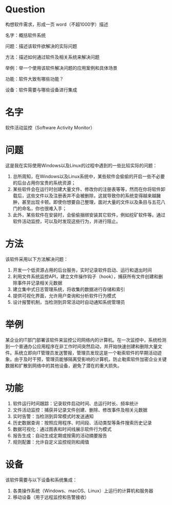 # Question

构想软件需求，形成一页 word（不超1000字）描述

名字：概括软件系统

问题：描述该软件欲解决的实际问题

方法：描述如何通过软件及相关系统来解决问题

举例：举一个使用该软件解决问题的应用案例和具体场景

功能：软件大致有哪些功能？

设备：软件需要与哪些设备进行集成

# 名字

软件活动监控（Software Activity Monitor）

# 问题

这是我在实际使用Windows以及Linux的过程中遇到的一些比较实际的问题：

1. 总所周知，在Windows以及Linux系统中，某些软件会偷偷的开启一些不必要的后台占用你宝贵的系统资源；
2. 某些软件会在运行时创建大量文件、修改你的注册表等等，然而在你将软件卸载后，这些文件以及注册表并不会被删除，这就导致你的系统变得越来越臃肿，甚至出现卡顿。即使你想要自己整理，面对大量的文件以及条目与五花八门的命名，你也很难入手；
3. 此外，某些软件在安装时，会偷偷捆绑安装其它软件，例如挖矿软件等。通过软件活动监控，可以及时发现这些行为，并进行阻止。

# 方法

该软件采用以下方法解决问题：

1. 开发一个低资源占用的后台服务，实时记录软件启动、运行和退出时间
2. 利用文件系统监控API，建立文件操作钩子（hook），捕获所有文件创建和删除事件并记录相关元数据
3. 建立集中式日志管理系统，将收集的数据进行存储和索引
4. 提供可视化界面，允许用户查询和分析软件行为模式
5. 设计报警机制，当检测到异常活动时自动通知系统管理员

# 举例

某企业的IT部门部署该软件来监控公司网络内的计算机。在一次监控中，系统检测到一个普通办公应用程序在非工作时间突然启动，并开始快速创建和删除大量文件。系统立即向IT管理员发送警报，管理员发现这是一个勒索软件的早期活动迹象。由于及时干预，管理员能够隔离受影响的计算机，防止勒索软件加密企业关键数据和扩散到网络中的其他设备，避免了潜在的重大损失。

# 功能

1. 软件运行时间跟踪：记录软件启动时间、总运行时长、频率统计
2. 文件活动监控：捕获并记录文件创建、删除、修改事件及相关元数据
3. 实时告警：当检测到异常模式时发送通知
4. 历史数据查询：按照应用程序、时间段、活动类型等条件搜索历史记录
5. 数据可视化：通过图表和时间线展示软件行为模式
6. 报告生成：自动生成定期或按需的活动摘要报告
7. 规则配置：允许自定义监控规则和阈值

# 设备

该软件需要与以下设备和系统集成：
1. 各类操作系统（Windows、macOS、Linux）上运行的计算机和服务器
2. 移动设备（用于远程监控和告警接收）
